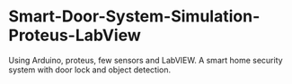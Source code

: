 # Smart-Door-System-Simulation-Proteus-LabView
 Using Arduino, proteus, few sensors and LabVIEW. A smart home security system with door lock and object detection.
